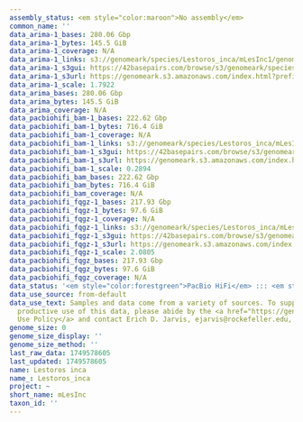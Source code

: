 ```yaml
---
assembly_status: <em style="color:maroon">No assembly</em>
common_name: ''
data_arima-1_bases: 280.06 Gbp
data_arima-1_bytes: 145.5 GiB
data_arima-1_coverage: N/A
data_arima-1_links: s3://genomeark/species/Lestoros_inca/mLesInc1/genomic_data/arima/<br>
data_arima-1_s3gui: https://42basepairs.com/browse/s3/genomeark/species/Lestoros_inca/mLesInc1/genomic_data/arima/
data_arima-1_s3url: https://genomeark.s3.amazonaws.com/index.html?prefix=species/Lestoros_inca/mLesInc1/genomic_data/arima/
data_arima-1_scale: 1.7922
data_arima_bases: 280.06 Gbp
data_arima_bytes: 145.5 GiB
data_arima_coverage: N/A
data_pacbiohifi_bam-1_bases: 222.62 Gbp
data_pacbiohifi_bam-1_bytes: 716.4 GiB
data_pacbiohifi_bam-1_coverage: N/A
data_pacbiohifi_bam-1_links: s3://genomeark/species/Lestoros_inca/mLesInc1/genomic_data/pacbio_hifi/<br>
data_pacbiohifi_bam-1_s3gui: https://42basepairs.com/browse/s3/genomeark/species/Lestoros_inca/mLesInc1/genomic_data/pacbio_hifi/
data_pacbiohifi_bam-1_s3url: https://genomeark.s3.amazonaws.com/index.html?prefix=species/Lestoros_inca/mLesInc1/genomic_data/pacbio_hifi/
data_pacbiohifi_bam-1_scale: 0.2894
data_pacbiohifi_bam_bases: 222.62 Gbp
data_pacbiohifi_bam_bytes: 716.4 GiB
data_pacbiohifi_bam_coverage: N/A
data_pacbiohifi_fqgz-1_bases: 217.93 Gbp
data_pacbiohifi_fqgz-1_bytes: 97.6 GiB
data_pacbiohifi_fqgz-1_coverage: N/A
data_pacbiohifi_fqgz-1_links: s3://genomeark/species/Lestoros_inca/mLesInc1/genomic_data/pacbio_hifi/<br>
data_pacbiohifi_fqgz-1_s3gui: https://42basepairs.com/browse/s3/genomeark/species/Lestoros_inca/mLesInc1/genomic_data/pacbio_hifi/
data_pacbiohifi_fqgz-1_s3url: https://genomeark.s3.amazonaws.com/index.html?prefix=species/Lestoros_inca/mLesInc1/genomic_data/pacbio_hifi/
data_pacbiohifi_fqgz-1_scale: 2.0805
data_pacbiohifi_fqgz_bases: 217.93 Gbp
data_pacbiohifi_fqgz_bytes: 97.6 GiB
data_pacbiohifi_fqgz_coverage: N/A
data_status: '<em style="color:forestgreen">PacBio HiFi</em> ::: <em style="color:forestgreen">Arima</em>'
data_use_source: from-default
data_use_text: Samples and data come from a variety of sources. To support fair and
  productive use of this data, please abide by the <a href="https://genome10k.soe.ucsc.edu/data-use-policies/">Data
  Use Policy</a> and contact Erich D. Jarvis, ejarvis@rockefeller.edu, with any questions.
genome_size: 0
genome_size_display: ''
genome_size_method: ''
last_raw_data: 1749578605
last_updated: 1749578605
name: Lestoros inca
name_: Lestoros_inca
project: ~
short_name: mLesInc
taxon_id: ''
---
```


